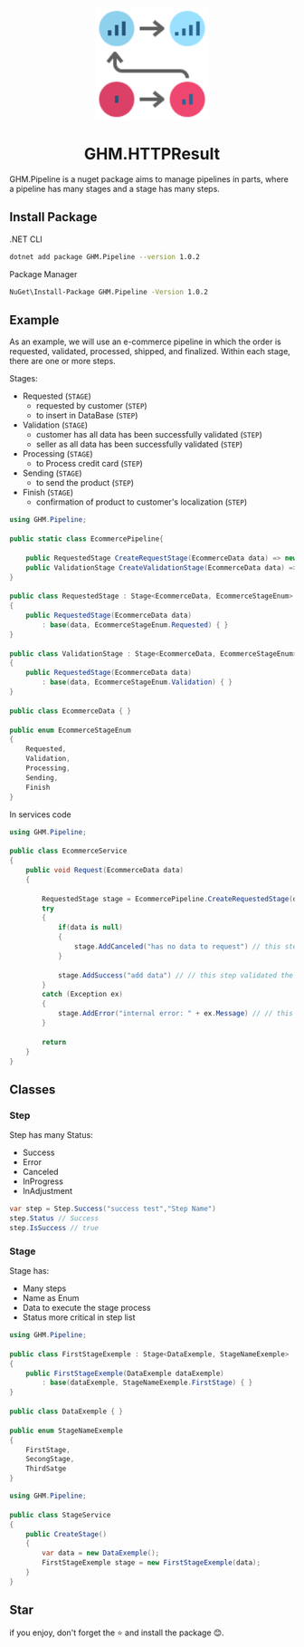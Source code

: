 <p align="center">
<img src="logo.png" alt="logo" width="200px"/>
</p>

<h1 align="center"> GHM.HTTPResult </h1>

GHM.Pipeline is a nuget package aims to manage pipelines in parts, where a pipeline has many stages and a stage has many steps.

## Install Package

.NET CLI

```sh
dotnet add package GHM.Pipeline --version 1.0.2
```

Package Manager

```sh
NuGet\Install-Package GHM.Pipeline -Version 1.0.2
```

## Example

As an example, we will use an e-commerce pipeline in which the order is requested, validated, processed, shipped, and finalized. Within each stage, there are one or more steps.

Stages:

- Requested (`STAGE`)
  - requested by customer (`STEP`)
  - to insert in DataBase (`STEP`)
- Validation (`STAGE`)
  - customer has all data has been successfully validated (`STEP`)
  - seller as all data has been successfully validated (`STEP`)
- Processing (`STAGE`)
  - to Process credit card (`STEP`)
- Sending (`STAGE`)
  - to send the product (`STEP`)
- Finish (`STAGE`)
  - confirmation of product to customer's localization (`STEP`)

```csharp
using GHM.Pipeline;

public static class EcommercePipeline{

    public RequestedStage CreateRequestStage(EcommerceData data) => new(data);
    public ValidationStage CreateValidationStage(EcommerceData data) => new(data)
}

public class RequestedStage : Stage<EcommerceData, EcommerceStageEnum>
{
    public RequestedStage(EcommerceData data)
        : base(data, EcommerceStageEnum.Requested) { }
}

public class ValidationStage : Stage<EcommerceData, EcommerceStageEnum>
{
    public RequestedStage(EcommerceData data)
        : base(data, EcommerceStageEnum.Validation) { }
}

public class EcommerceData { }

public enum EcommerceStageEnum
{
    Requested,
    Validation,
    Processing,
    Sending,
    Finish
}
```

In services code

```csharp
using GHM.Pipeline;

public class EcommerceService
{
    public void Request(EcommerceData data)
    {

        RequestedStage stage = EcommercePipeline.CreateRequestedStage(data);
        try
        {
            if(data is null)
            {
                stage.AddCanceled("has no data to request") // this step canceled the stage
            }

            stage.AddSuccess("add data") // // this step validated the stage
        }
        catch (Exception ex)
        {
            stage.AddError("internal error: " + ex.Message) // // this step create a error to the stage
        }

        return
    }
}
```

## Classes

### Step

Step has many Status:

- Success
- Error
- Canceled
- InProgress
- InAdjustment

```csharp
var step = Step.Success("success test","Step Name")
step.Status // Success
step.IsSuccess // true
```

### Stage

Stage has:

- Many steps
- Name as Enum
- Data to execute the stage process
- Status more critical in step list

```csharp
using GHM.Pipeline;

public class FirstStageExemple : Stage<DataExemple, StageNameExemple>
{
    public FirstStageExemple(DataExemple dataExemple)
        : base(dataExemple, StageNameExemple.FirstStage) { }
}

public class DataExemple { }

public enum StageNameExemple
{
    FirstStage,
    SecongStage,
    ThirdSatge
}
```

```csharp
using GHM.Pipeline;

public class StageService
{
    public CreateStage()
    {
        var data = new DataExemple();
        FirstStageExemple stage = new FirstStageExemple(data);
    }
}
```

## Star

if you enjoy, don't forget the ⭐ and install the package 😊.
